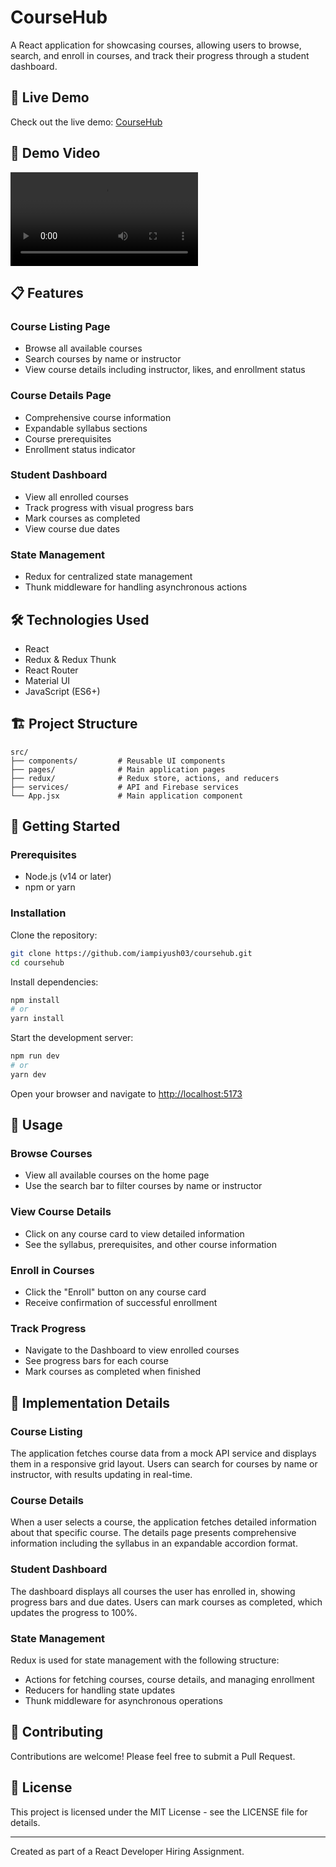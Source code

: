# CourseHub

A React application for showcasing courses, allowing users to browse, search, and enroll in courses, and track their progress through a student dashboard.

## 🚀 Live Demo
Check out the live demo: [CourseHub](https://course-hub.vercel.app/)

## 🎥 Demo Video
![CourseHub Demo](assets/demo.mp4)

## 📋 Features

### Course Listing Page
- Browse all available courses
- Search courses by name or instructor
- View course details including instructor, likes, and enrollment status

### Course Details Page
- Comprehensive course information
- Expandable syllabus sections
- Course prerequisites
- Enrollment status indicator

### Student Dashboard
- View all enrolled courses
- Track progress with visual progress bars
- Mark courses as completed
- View course due dates

### State Management
- Redux for centralized state management
- Thunk middleware for handling asynchronous actions

## 🛠️ Technologies Used
- React
- Redux & Redux Thunk
- React Router
- Material UI
- JavaScript (ES6+)

## 🏗️ Project Structure
```
src/
├── components/         # Reusable UI components
├── pages/              # Main application pages
├── redux/              # Redux store, actions, and reducers
├── services/           # API and Firebase services
└── App.jsx             # Main application component
```

## 🚀 Getting Started

### Prerequisites
- Node.js (v14 or later)
- npm or yarn

### Installation
Clone the repository:
```bash
git clone https://github.com/iampiyush03/coursehub.git
cd coursehub
```

Install dependencies:
```bash
npm install
# or
yarn install
```

Start the development server:
```bash
npm run dev
# or
yarn dev
```

Open your browser and navigate to [http://localhost:5173](http://localhost:5173)

## 📱 Usage

### Browse Courses
- View all available courses on the home page
- Use the search bar to filter courses by name or instructor

### View Course Details
- Click on any course card to view detailed information
- See the syllabus, prerequisites, and other course information

### Enroll in Courses
- Click the "Enroll" button on any course card
- Receive confirmation of successful enrollment

### Track Progress
- Navigate to the Dashboard to view enrolled courses
- See progress bars for each course
- Mark courses as completed when finished

## 🧪 Implementation Details

### Course Listing
The application fetches course data from a mock API service and displays them in a responsive grid layout. Users can search for courses by name or instructor, with results updating in real-time.

### Course Details
When a user selects a course, the application fetches detailed information about that specific course. The details page presents comprehensive information including the syllabus in an expandable accordion format.

### Student Dashboard
The dashboard displays all courses the user has enrolled in, showing progress bars and due dates. Users can mark courses as completed, which updates the progress to 100%.

### State Management
Redux is used for state management with the following structure:
- Actions for fetching courses, course details, and managing enrollment
- Reducers for handling state updates
- Thunk middleware for asynchronous operations

## 🤝 Contributing
Contributions are welcome! Please feel free to submit a Pull Request.

## 📄 License
This project is licensed under the MIT License - see the LICENSE file for details.

---

Created as part of a React Developer Hiring Assignment.
